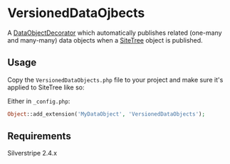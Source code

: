 VersionedDataOjbects
====================

A [DataObjectDecorator](http://docs.silverstripe.org/framework/en/2.4/reference/dataobjectdecorator) which automatically publishes related (one-many and many-many)
data objects when a [SiteTree](http://docs.silverstripe.org/framework/en/2.4/reference/sitetree) object is published.

Usage
-----

Copy the `VersionedDataObjects.php` file to your project and make sure it's applied to SiteTree like so:

Either in `_config.php`:

```php
Object::add_extension('MyDataObject', 'VersionedDataObjects');
```

Requirements
------------

Silverstripe 2.4.x